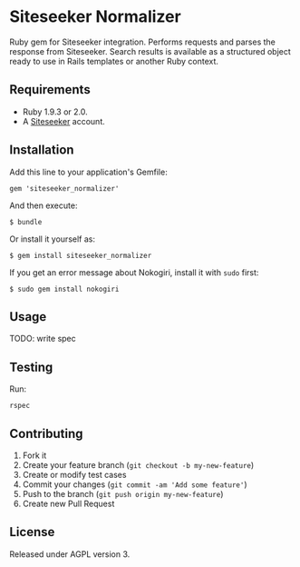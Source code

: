 # Siteseeker Normalizer

Ruby gem for Siteseeker integration. Performs requests and parses the response from Siteseeker. Search results is available as a structured object ready to use in Rails templates or another Ruby context.

## Requirements
* Ruby 1.9.3 or 2.0.
* A [Siteseeker](http://www.siteseeker.se/) account.

## Installation

Add this line to your application's Gemfile:

    gem 'siteseeker_normalizer'

And then execute:

    $ bundle

Or install it yourself as:

    $ gem install siteseeker_normalizer

If you get an error message about Nokogiri, install it with `sudo` first:

    $ sudo gem install nokogiri

## Usage

TODO: write spec

## Testing
Run:

    rspec

## Contributing

1. Fork it
2. Create your feature branch (`git checkout -b my-new-feature`)
3. Create or modify test cases
4. Commit your changes (`git commit -am 'Add some feature'`)
5. Push to the branch (`git push origin my-new-feature`)
6. Create new Pull Request

## License
Released under AGPL version 3.
